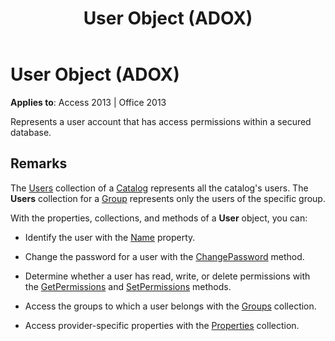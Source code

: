 ﻿---
title: User Object (ADOX)
TOCTitle: User Object (ADOX)
ms:assetid: e88b9a8a-e70f-c7ca-cb8c-bd274ff24948
ms:mtpsurl: https://msdn.microsoft.com/en-us/library/JJ250178(v=office.15)
ms:contentKeyID: 48548426
ms.date: 09/18/2015
mtps_version: v=office.15
---

# User Object (ADOX)


**Applies to**: Access 2013 | Office 2013

Represents a user account that has access permissions within a secured database.

## Remarks

The [Users](users-collection-adox.md) collection of a [Catalog](catalog-object-adox.md) represents all the catalog's users. The **Users** collection for a [Group](group-object-adox.md) represents only the users of the specific group.

With the properties, collections, and methods of a **User** object, you can:

  - Identify the user with the [Name](name-property-adox.md) property.

  - Change the password for a user with the [ChangePassword](changepassword-method-adox.md) method.

  - Determine whether a user has read, write, or delete permissions with the [GetPermissions](getpermissions-method-adox.md) and [SetPermissions](setpermissions-method-adox.md) methods.

  - Access the groups to which a user belongs with the [Groups](groups-collection-adox.md) collection.

  - Access provider-specific properties with the [Properties](properties-collection-ado.md) collection.

